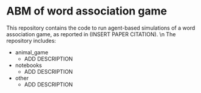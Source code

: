 # ABM of word association game 
This repository contains the code to run agent-based simulations of a word association game, as reported in (INSERT PAPER CITATION). \n
The repository includes:
- animal_game
    - ADD DESCRIPTION
- notebooks
    - ADD DESCRIPTION
- other
    - ADD DESCRIPTION
